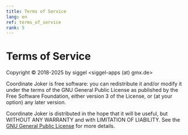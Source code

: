 ```yaml
---
title: Terms of Service
lang: en
ref: terms_of_service
rank: 5
---
```


# Terms of Service
Copyright &copy; 2018-2025 by siggel <siggel-apps (at) gmx.de>

Coordinate Joker is free software: you can redistribute it and/or modify it under the terms of the GNU General Public License as published by the Free Software Foundation, either version 3 of the License, or (at your option) any later version.

Coordinate Joker is distributed in the hope that it will be useful, but WITHOUT ANY WARRANTY and with LIMITATION OF LIABILITY. See the [GNU General Public License](https://raw.githubusercontent.com/siggel/coordinatejoker/refs/heads/master/COPYING) for more details.